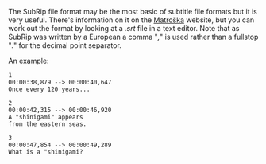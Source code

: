 The SubRip file format may be the most basic of subtitle file formats but it
is very useful. There's information on it on the
[Matro&scaron;ka](https://matroska.org/technical/specs/subtitles.html#srt-subtitles) website,
but you can work out the format by looking at a *.srt* file in a text
editor. Note that as SubRip was written by a European a comma "*,*" is
used rather than a fullstop "*.*" for the decimal point separator.

An example:

~~~
1
00:00:38,879 --> 00:00:40,647
Once every 120 years...

2
00:00:42,315 --> 00:00:46,920
A "shinigami" appears
from the eastern seas.

3
00:00:47,854 --> 00:00:49,289
What is a "shinigami?

~~~
